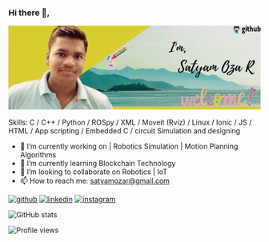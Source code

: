 ### Hi there 👋,

![ ](https://raw.githubusercontent.com/SatyamOzaR/SatyamOzaR/main/Satyam%20Oza%20R.gif)


Skills: C / C++ / Python / ROSpy / XML / Moveit (Rviz) / Linux / Ionic / JS / HTML / App scripting / Embedded C / circuit Simulation and designing


- 🔭 I’m currently working on | Robotics Simulation | Motion Planning Algorithms 
- 🌱 I’m currently learning Blockchain Technology 
- 👯 I’m looking to collaborate on Robotics | IoT
- 📫 How to reach me: satyamozar@gmail.com 

[<img src='https://cdn.jsdelivr.net/npm/simple-icons@3.0.1/icons/github.svg' alt='github' height='40'>](https://github.com/SatyamOzaR)  [<img src='https://cdn.jsdelivr.net/npm/simple-icons@3.0.1/icons/linkedin.svg' alt='linkedin' height='40'>](https://www.linkedin.com/in/satyam-oza-r-7b2835171/)  [<img src='https://cdn.jsdelivr.net/npm/simple-icons@3.0.1/icons/instagram.svg' alt='instagram' height='40'>](https://www.instagram.com/satyamozar/)  

![GitHub stats](https://github-readme-stats.vercel.app/api?username=SatyamOzaR&show_icons=true)  

![Profile views](https://gpvc.arturio.dev/SatyamOzaR)  
